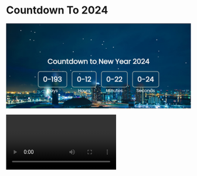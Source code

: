 # Countdown To 2024

<p align="center" ><img  src = "image/S1.png?raw=true" width = 1000px></p>


<video src="image/V1.mp4?" controls loop autoplay >


